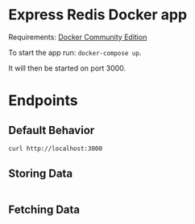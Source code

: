 # Express Redis Docker app

Requirements: [Docker Community Edition](https://www.docker.com/community-edition)

To start the app run: `docker-compose up`.

It will then be started on port 3000.

# Endpoints

## Default Behavior

```sh
curl http://localhost:3000
```

## Storing Data
```sh

```

## Fetching Data

```sh

```
